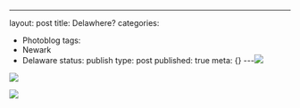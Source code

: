 ---
layout: post
title: Delawhere?
categories:
- Photoblog
tags:
- Newark
- Delaware
status: publish
type: post
published: true
meta: {}
---![](/squarespace_images/static_500baf96c4aa540325612fa5_5019f373e4b0b45850a90eb7_5019f373e4b0b45850a90eb8_1312379059000__img.jpg_)
  

  
   
![](/squarespace_images/static_500baf96c4aa540325612fa5_5019f373e4b0b45850a90eb7_5019f373e4b0b45850a90eb9_1312379059000__img.jpg_)
  

  
   
![](/squarespace_images/static_500baf96c4aa540325612fa5_5019f373e4b0b45850a90eb7_5019f373e4b0b45850a90eba_1312379059000__img.jpg_)
